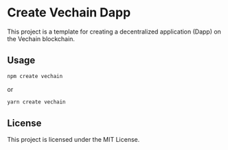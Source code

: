 # Create Vechain Dapp

This project is a template for creating a decentralized application (Dapp) on the Vechain blockchain.

## Usage

```bash
npm create vechain
```

or

```bash
yarn create vechain
```

## License

This project is licensed under the MIT License.
